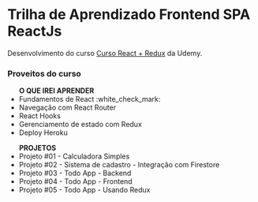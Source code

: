 # Trilha de Aprendizado Frontend SPA ReactJs

<p> Desenvolvimento do curso <a href="https://www.udemy.com/course/react-redux-pt/">Curso React + Redux</a> da Udemy. </p>

### Proveitos do curso
   <ul> <strong> O QUE IREI APRENDER </strong>
        <li> Fundamentos de React :white_check_mark: </li>
        <li> Navegação com React Router</li>
        <li> React Hooks </li>
        <li> Gerenciamento de estado com Redux</li>
        <li> Deploy Heroku </li>
</ul>
<ul> <strong> PROJETOS </strong>
        <li> Projeto #01 - Calculadora Simples </li>
        <li> Projeto #02 - Sistema de cadastro - Integração com Firestore </li>
        <li> Projeto #03 - Todo App - Backend  </li>
        <li> Projeto #04 - Todo App - Frontend </li>
        <li> Projeto #05 - Todo App - Usando Redux </li>
</ul>

